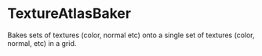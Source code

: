# TextureAtlasBaker
Bakes sets of textures (color, normal etc) onto a single set of textures (color, normal, etc) in a grid.
